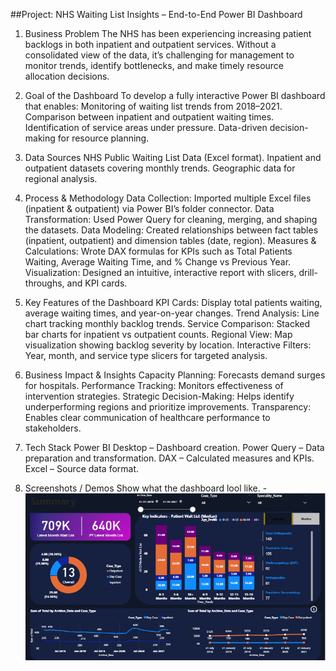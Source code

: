 ##Project: NHS Waiting List Insights – End-to-End Power BI Dashboard
1. Business Problem
The NHS has been experiencing increasing patient backlogs in both inpatient and outpatient services. Without a consolidated view of the data, it’s challenging for management to monitor trends, identify bottlenecks, and make timely resource allocation decisions.

2. Goal of the Dashboard
To develop a fully interactive Power BI dashboard that enables:
Monitoring of waiting list trends from 2018–2021.
Comparison between inpatient and outpatient waiting times.
Identification of service areas under pressure.
Data-driven decision-making for resource planning.

3. Data Sources
NHS Public Waiting List Data (Excel format).
Inpatient and outpatient datasets covering monthly trends.
Geographic data for regional analysis.

4. Process & Methodology
Data Collection: Imported multiple Excel files (inpatient & outpatient) via Power BI’s folder connector.
Data Transformation: Used Power Query for cleaning, merging, and shaping the datasets.
Data Modeling: Created relationships between fact tables (inpatient, outpatient) and dimension tables (date, region).
Measures & Calculations: Wrote DAX formulas for KPIs such as Total Patients Waiting, Average Waiting Time, and % Change vs Previous Year.
Visualization: Designed an intuitive, interactive report with slicers, drill-throughs, and KPI cards.

5. Key Features of the Dashboard
KPI Cards: Display total patients waiting, average waiting times, and year-on-year changes.
Trend Analysis: Line chart tracking monthly backlog trends.
Service Comparison: Stacked bar charts for inpatient vs outpatient counts.
Regional View: Map visualization showing backlog severity by location.
Interactive Filters: Year, month, and service type slicers for targeted analysis.

6. Business Impact & Insights
Capacity Planning: Forecasts demand surges for hospitals.
Performance Tracking: Monitors effectiveness of intervention strategies.
Strategic Decision-Making: Helps identify underperforming regions and prioritize improvements.
Transparency: Enables clear communication of healthcare performance to stakeholders.

7. Tech Stack
Power BI Desktop – Dashboard creation.
Power Query – Data preparation and transformation.
DAX – Calculated measures and KPIs.
Excel – Source data format.

8. Screenshots / Demos
Show what the dashboard lool like. - ![Alt text](https://github.com/bhaveshksh/End-End-Power-BI-Dashboard/blob/main/Project%20Screenshot.png)
